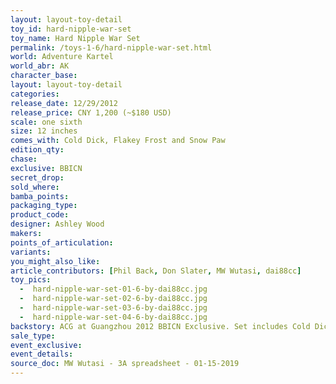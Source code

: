 ```yaml
---
layout: layout-toy-detail 
toy_id: hard-nipple-war-set
toy_name: Hard Nipple War Set
permalink: /toys-1-6/hard-nipple-war-set.html
world: Adventure Kartel
world_abr: AK
character_base: 
layout: layout-toy-detail
categories: 
release_date: 12/29/2012
release_price: CNY 1,200 (~$180 USD)
scale: one sixth
size: 12 inches
comes_with: Cold Dick, Flakey Frost and Snow Paw
edition_qty: 
chase: 
exclusive: BBICN
secret_drop: 
sold_where: 
bamba_points: 
packaging_type: 
product_code:
designer: Ashley Wood
makers: 
points_of_articulation: 
variants: 
you_might_also_like: 
article_contributors: [Phil Back, Don Slater, MW Wutasi, dai88cc]
toy_pics: 
  -  hard-nipple-war-set-01-6-by-dai88cc.jpg
  -  hard-nipple-war-set-02-6-by-dai88cc.jpg
  -  hard-nipple-war-set-03-6-by-dai88cc.jpg
  -  hard-nipple-war-set-04-6-by-dai88cc.jpg
backstory: ACG at Guangzhou 2012 BBICN Exclusive. Set includes Cold Dick, Flakey Frost and Snow Paw
sale_type: 
event_exclusive: 
event_details: 
source_doc: MW Wutasi - 3A spreadsheet - 01-15-2019
---
```

